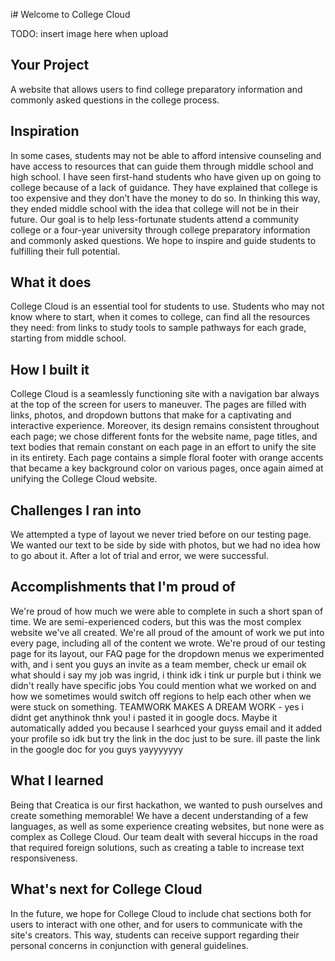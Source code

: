 i# Welcome to College Cloud

TODO: insert image here when upload

## Your Project

A website that allows users to find college preparatory information and commonly asked questions in the college process.

## Inspiration

In some cases, students may not be able to afford intensive counseling
and have access to resources that can guide them through middle school and
high school. I have seen first-hand students who have given up on going
to college because of a lack of guidance. They have explained that college
is too expensive and they don’t have the money to do so. In thinking this
way, they ended middle school with the idea that college will not be in their
future. Our goal is to help less-fortunate students attend a community college
or a four-year university through college preparatory information and commonly
asked questions. We hope to inspire and guide students to fulfilling their
full potential.

## What it does

College Cloud is an essential tool for students to use. Students who
may not know where to start, when it comes to college, can find all the
resources they need: from links to study tools to sample pathways for each grade,
starting from middle school.

## How I built it

College Cloud is a seamlessly functioning site with a navigation bar always at
the top of the screen for users to maneuver. The pages are filled with links,
photos, and dropdown buttons that make for a captivating and interactive experience.
Moreover, its design remains consistent throughout each page; we chose different
fonts for the website name, page titles, and text bodies that remain constant on
each page in an effort to unify the site in its entirety. Each page contains a
simple floral footer with orange accents that became a key background color on
various pages, once again aimed at unifying the College Cloud website.

## Challenges I ran into

We attempted a type of layout we never tried before on our testing page. We wanted our text to
be side by side with photos, but we had no idea how to go about it. After a lot of trial
and error, we were successful.

## Accomplishments that I'm proud of

We're proud of how much we were able to complete in such a short span of time. 
We are semi-experienced coders, but this was the most complex website we've all created. 
We're all proud of the amount of work we put into every page, including all of the content 
we wrote. We're proud of our testing page for its layout, our FAQ page for the dropdown 
menus we experimented with, and 
i sent you guys an invite as a team member, check ur email 
ok what should i say my job was
ingrid, i think idk i tink ur purple but i think we didn't really have specific jobs
You could mention what we worked on and how we sometimes would switch off regions 
to help each other when we were stuck on something. TEAMWORK MAKES A DREAM WORK - yes
i didnt get anythinok thnk you!
i pasted it in google docs. Maybe it automatically added you because I searhced your guyss email and it added
your profile so idk but try the link in the doc just to be sure.
ill paste the link in the google doc for you guys
yayyyyyyy
## What I learned

Being that Creatica is our first hackathon,
we wanted to push ourselves and create
something memorable! We have a decent
understanding of a few languages, as well as
some experience creating websites, but none
were as complex as College Cloud. Our team
dealt with several hiccups in the road that
required foreign solutions, such as creating a
table to increase text responsiveness.

## What's next for College Cloud

In the future, we hope for College Cloud to include chat sections both for 
users to interact with one other, and for users to communicate with the 
site's creators. This way, students can receive support regarding 
their personal concerns in conjunction with general guidelines. 

